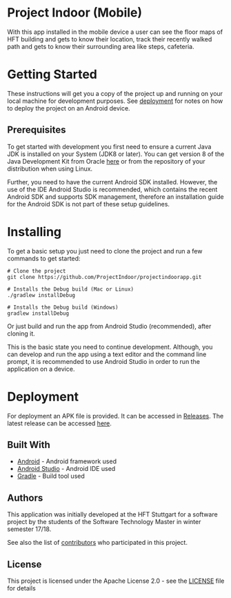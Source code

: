 # Project Indoor (Mobile)
 With this app installed in the mobile device a user can see the floor maps of HFT building and gets to know their location, track their recently walked path and gets to know their surrounding area like steps, cafeteria.

# Getting Started

These instructions will get you a copy of the project up and running on your local machine for development purposes. 
See [deployment](#deployment) for notes on how to deploy the project on an Android device.


## Prerequisites

To get started with development you first need to ensure a current Java JDK is installed on your System (JDK8 or later). You can get version 8 of the Java Development Kit from Oracle [here](http://www.oracle.com/technetwork/java/javase/downloads/jdk8-downloads-2133151.html) or from the repository of your distribution when using Linux.

Further, you need to have the current Android SDK installed. 
However, the use of the IDE Android Studio is recommended, which contains the recent Android SDK and supports SDK management, therefore an installation guide for the Android SDK is not part of these setup guidelines.

# Installing

To get a basic setup you just need to clone the project and run a few commands to get started:

```
# Clone the project
git clone https://github.com/ProjectIndoor/projectindoorapp.git

# Installs the Debug build (Mac or Linux)
./gradlew installDebug

# Installs the Debug build (Windows)
gradlew installDebug
```

Or just build and run the app from Android Studio (recommended), after cloning it.

This is the basic state you need to continue development. 
Although, you can develop and run the app using a text editor and the command line prompt, it is recommended to use Android Studio in order to run the application on a device. 


# Deployment

For deployment an APK file is provided. 
It can be accessed in [Releases](https://github.com/ProjectIndoor/projectindoorapp/releases). 
The latest release can be accessed [here](https://github.com/ProjectIndoor/projectindoorapp/releases/latest).

## Built With

* [Android](https://developer.android.com/index.html) - Android framework used
* [Android Studio](https://developer.android.com/studio/index.html) - Android IDE used
* [Gradle](https://gradle.org/) - Build tool used

## Authors

This application was initially developed at the HFT Stuttgart for a software project by the students of the Software Technology Master in winter semester 17/18.

See also the list of [contributors](https://github.com//ProjectIndoor/projectindoorapp/contributors) who participated in this project.

## License

This project is licensed under the Apache License 2.0 - see the [LICENSE](LICENSE) file for details